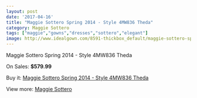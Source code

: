 ```yaml
---
layout: post
date: '2017-04-16'
title: "Maggie Sottero Spring 2014 - Style 4MW836 Theda"
category: Maggie Sottero
tags: ["maggie","gowns","dresses","sottero","elegant"]
image: http://www.idealgown.com/8591-thickbox_default/maggie-sottero-spring-2014-style-4mw836-theda.jpg
---
```

Maggie Sottero Spring 2014 - Style 4MW836 Theda

On Sales: **$579.99**
<a href="https://www.idealgown.com/en/maggie-sottero/3565-maggie-sottero-spring-2014-style-4mw836-theda.html"><amp-img layout="responsive" width="600" height="600" src="//www.idealgown.com/8591-thickbox_default/maggie-sottero-spring-2014-style-4mw836-theda.jpg" alt="Maggie Sottero Spring 2014 - Style 4MW836 Theda 0" /></a>
<a href="https://www.idealgown.com/en/maggie-sottero/3565-maggie-sottero-spring-2014-style-4mw836-theda.html"><amp-img layout="responsive" width="600" height="600" src="//www.idealgown.com/8590-thickbox_default/maggie-sottero-spring-2014-style-4mw836-theda.jpg" alt="Maggie Sottero Spring 2014 - Style 4MW836 Theda 1" /></a>

Buy it: [Maggie Sottero Spring 2014 - Style 4MW836 Theda](https://www.idealgown.com/en/maggie-sottero/3565-maggie-sottero-spring-2014-style-4mw836-theda.html "Maggie Sottero Spring 2014 - Style 4MW836 Theda")

View more: [Maggie Sottero](https://www.idealgown.com/en/45-maggie-sottero "Maggie Sottero")